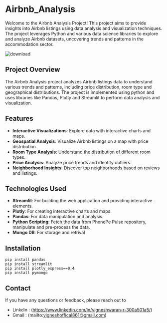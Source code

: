 # Airbnb_Analysis
Welcome to the Airbnb Analysis Project! This project aims to provide insights into Airbnb listings using data analysis and visualization techniques. The project leverages Python and various data science libraries to explore and analyze Airbnb datasets, uncovering trends and patterns in the accommodation sector.

![download](https://github.com/user-attachments/assets/8b5872f3-366c-49fc-acf7-5ac1943c4c41)


## Project Overview
The Airbnb Analysis project analyzes Airbnb listings data to understand various trends and patterns, including price distribution, room type and geographical distributions. The project is implemented using python and uses libraries like Pandas, Plotly and Streamlit to perform data analysis and visualization.

## Features

- **Interactive Visualizations**: Explore data with interactive charts and maps.
- **Geospatial Analysis**: Visualize Airbnb listings on a map with price distribution.
- **Room Type Analysis**: Understand the distribution of different room types.
- **Price Analysis**: Analyze price trends and identify outliers.
- **Neighborhood Insights**: Discover top neighborhoods based on reviews and listings.

## Technologies Used

- **Streamlit**: For building the web application and providing interactive elements.
- **Plotly**: For creating interactive charts and maps.
- **Pandas**: For data manipulation and analysis.
- **Python Scripting**: Fetch the data from PhonePe Pulse repository, manipulate and pre-process the data.
- **Mongo DB**: For storage and retrival

## Installation

    pip install pandas
    pip install streamlit
    pip install plotly_express==0.4
    pip install pymongo


## Contact

If you have any questions or feedback, please reach out to 


- Linkdin : (https://www.linkedin.com/in/vigneshwaran-r-300a501a5/)
- Gmail : (mailto:vigneshoffical861@gmail.com)
